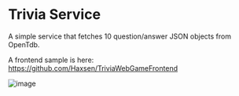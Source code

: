 # Trivia Service
A simple service that fetches 10 question/answer JSON objects from OpenTdb.

A frontend sample is here: https://github.com/Haxsen/TriviaWebGameFrontend

![image](https://github.com/user-attachments/assets/1587622a-244c-47b6-92e7-54275dad42dd)
